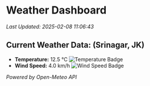 
# Weather Dashboard

_Last Updated: 2025-02-08 11:06:43_

## Current Weather Data: (Srinagar, JK)
- **Temperature:** 12.5 °C ![Temperature Badge](https://img.shields.io/badge/Temperature-Low%20Temp-blue)
- **Wind Speed:** 4.0 km/h ![Wind Speed Badge](https://img.shields.io/badge/Wind%20Speed-Light%20Wind-blue)

*Powered by Open-Meteo API*
